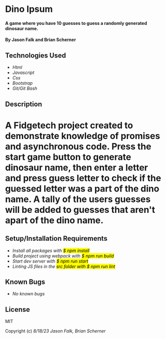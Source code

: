 # Dino Ipsum

#### A game where you have 10 guesses to guess a randomly generated dinosaur name.

#### By Jason Falk and Brian Scherner

## Technologies Used

* _Html_
* _Javascript_
* _Css_
* _Bootstrap_
* _Git/Git Bash_

## Description

# A Fidgetech project created to demonstrate knowledge of promises and asynchronous code. Press the start game button to generate dinosaur name, then enter a letter and press guess letter to check if the guessed letter was a part of the dino name. A tally of the users guesses will be added to guesses that aren't apart of the dino name.

## Setup/Installation Requirements

* _Install all packages with <mark>$ npm install<mark>_
* _Build project using webpack with <mark>$ npm run build<mark>_
* _Start dev server with <mark>$ npm run start<mark>_
* _Linting JS files in the <mark>src<mark> folder with <mark>$ npm run lint<mark>_

## Known Bugs

* _No known bugs_

## License

MIT

Copyright (c) _8/18/23_ _Jason Falk, Brian Scherner_